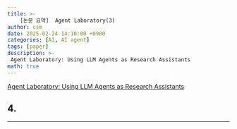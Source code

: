 ```yaml
---
title: >-
    [논문 요약]  Agent Laboratory(3)
author: csm
date: 2025-02-24 14:10:00 +0900
categories: [AI, AI agent]
tags: [paper]
description: >-
 Agent Laboratory: Using LLM Agents as Research Assistants
math: true
---
```


[Agent Laboratory: Using LLM Agents as Research Assistants](https://arxiv.org/abs/2501.04227)

## 4.
---
